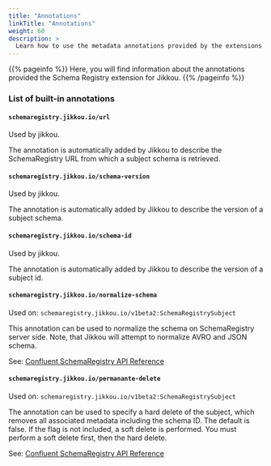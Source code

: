 ```yaml
---
title: "Annotations"
linkTitle: "Annotations"
weight: 60
description: >
  Learn how to use the metadata annotations provided by the extensions for Schema Registry.
---
```


{{% pageinfo %}}
Here, you will find information about the annotations provided the Schema Registry extension for Jikkou.
{{% /pageinfo %}}

### List of built-in annotations

#### `schemaregistry.jikkou.io/url`

Used by jikkou.

The annotation is automatically added by Jikkou to describe the SchemaRegistry URL from which a subject schema is
retrieved.

#### `schemaregistry.jikkou.io/schema-version`

Used by jikkou.

The annotation is automatically added by Jikkou to describe the version of a subject schema.

#### `schemaregistry.jikkou.io/schema-id`

Used by jikkou.

The annotation is automatically added by Jikkou to describe the version of a subject id.

#### `schemaregistry.jikkou.io/normalize-schema`

Used on: `schemaregistry.jikkou.io/v1beta2:SchemaRegistrySubject`

This annotation can be used to normalize the schema on SchemaRegistry server side. Note, that Jikkou will attempt
to normalize AVRO and JSON schema.


See: [Confluent SchemaRegistry API Reference](https://docs.confluent.io/platform/current/schema-registry/develop/api.html#post--subjects-(string-%20subject)-versions)

#### `schemaregistry.jikkou.io/permanante-delete`

Used on: `schemaregistry.jikkou.io/v1beta2:SchemaRegistrySubject`

The annotation can be used to specify a hard delete of the subject, which removes all associated metadata including
the schema ID. The default is false. If the flag is not included, a soft delete is performed. You must perform a soft
delete first, then the hard delete.

See: [Confluent SchemaRegistry API Reference](https://docs.confluent.io/platform/current/schema-registry/develop/api.html#delete--subjects-(string-%20subject))